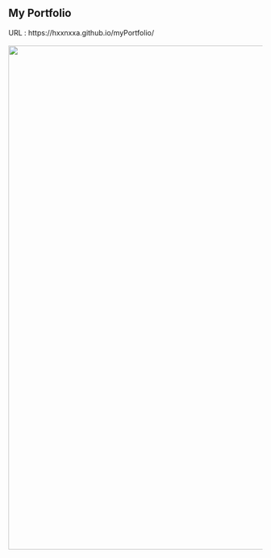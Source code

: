 <h2>My Portfolio</h2>
URL : https://hxxnxxa.github.io/myPortfolio/
</br>
</br>
<img src="https://user-images.githubusercontent.com/23094041/115257801-67348580-a16b-11eb-81b0-a7bb90ee581a.png" width="1000" height"500"/>
